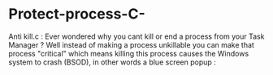 # Protect-process-C-


Anti kill.c : Ever wondered why you cant kill or end a process from your Task Manager ?
Well instead of making a process unkillable you can make that process "critical" which means killing this process causes the Windows system to crash (BSOD), in other words a blue screen popup :
